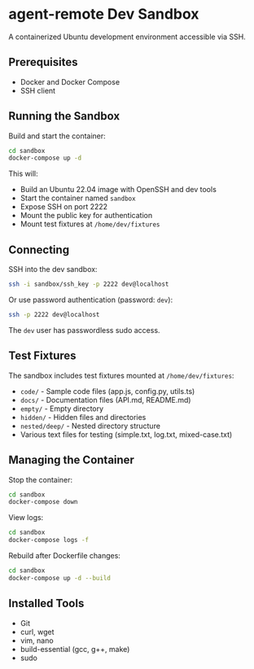 # agent-remote Dev Sandbox

A containerized Ubuntu development environment accessible via SSH.

## Prerequisites

- Docker and Docker Compose
- SSH client

## Running the Sandbox

Build and start the container:

```bash
cd sandbox
docker-compose up -d
```

This will:

- Build an Ubuntu 22.04 image with OpenSSH and dev tools
- Start the container named `sandbox`
- Expose SSH on port 2222
- Mount the public key for authentication
- Mount test fixtures at `/home/dev/fixtures`

## Connecting

SSH into the dev sandbox:

```bash
ssh -i sandbox/ssh_key -p 2222 dev@localhost
```

Or use password authentication (password: `dev`):

```bash
ssh -p 2222 dev@localhost
```

The `dev` user has passwordless sudo access.

## Test Fixtures

The sandbox includes test fixtures mounted at `/home/dev/fixtures`:

- `code/` - Sample code files (app.js, config.py, utils.ts)
- `docs/` - Documentation files (API.md, README.md)
- `empty/` - Empty directory
- `hidden/` - Hidden files and directories
- `nested/deep/` - Nested directory structure
- Various text files for testing (simple.txt, log.txt, mixed-case.txt)

## Managing the Container

Stop the container:

```bash
cd sandbox
docker-compose down
```

View logs:

```bash
cd sandbox
docker-compose logs -f
```

Rebuild after Dockerfile changes:

```bash
cd sandbox
docker-compose up -d --build
```

## Installed Tools

- Git
- curl, wget
- vim, nano
- build-essential (gcc, g++, make)
- sudo
